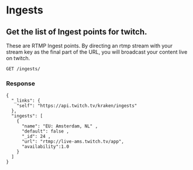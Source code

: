 # Ingests

## Get the list of Ingest points for twitch.

These are RTMP Ingest points. By directing an rtmp stream with your stream key as the final part of the URL, you will broadcast your content live on twitch.

`GET /ingests/`

### Response

    {
      "_links": {
        "self": "https://api.twitch.tv/kraken/ingests"
      },
      "ingests": [
        {
          "name": "EU: Amsterdam, NL" ,
          "default": false ,
          "_id": 24 ,
          "url": "rtmp://live-ams.twitch.tv/app",
          "availability":1.0
        }
      ]
    }

